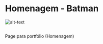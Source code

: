 # Homenagem - Batman

![alt-text](https://media3.giphy.com/media/pfRwI48hdFLPBWO2YR/giphy.gif)

##
Page para portfólio (Homenagem) 
